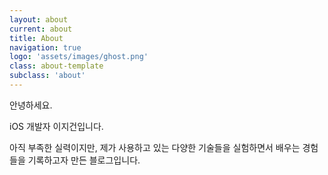 ```yaml
---
layout: about
current: about
title: About
navigation: true
logo: 'assets/images/ghost.png'
class: about-template
subclass: 'about'
---
```


안녕하세요. 

iOS 개발자 이지건입니다.

아직 부족한 실력이지만, 제가 사용하고 있는 다양한 기술들을 실험하면서 배우는 경험들을 기록하고자 만든 블로그입니다.